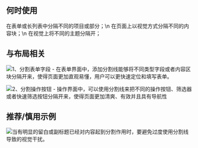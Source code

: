 ## 何时使用

在表单或长列表中分隔不同的项目或部分；\n 在页面上以视觉方式分隔不同的内容块；\n 在视觉上将不同的主题分隔开；

## 与布局相关

![1、分割表单字段 - 在表单界面中，添加分割线能够将不同类型字段或者内容区块分隔开来，使得页面更加直观易懂，用户可以更快速定位和填写表单。](01)

![2、分割操作按钮 - 操作界面中，可以使用分割线来把不同的操作按钮、筛选器或者快速筛选按钮分隔开来，使得页面更加清爽、有效并且具有导航性](02)

## 推荐/慎用示例

![当有明显的留白或副标题已经对内容起到分割作用时，要避免过度使用分割线导致的视觉干扰。](03)
